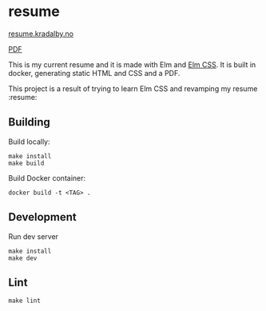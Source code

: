 # resume

[resume.kradalby.no](https://resume.kradalby.no/)

[PDF](https://resume.kradalby.no/resume.pdf)

This is my current resume and it is made with Elm and [Elm CSS](https://github.com/rtfeldman/elm-css). It is built in docker, generating static HTML and CSS and a PDF.

This project is a result of trying to learn Elm CSS and revamping my resume :resume:

## Building
Build locally:

    make install
    make build

Build Docker container:

    docker build -t <TAG> .

## Development
Run dev server

    make install
    make dev


## Lint

    make lint
